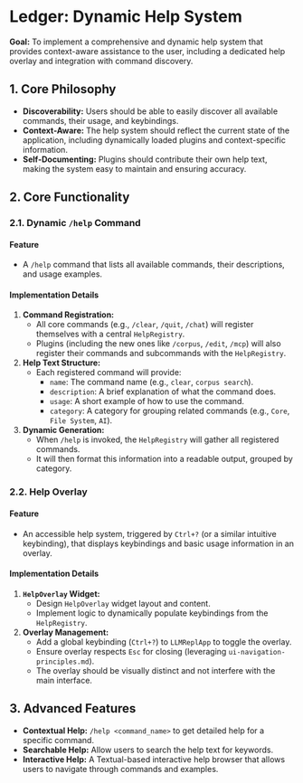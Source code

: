 
# Ledger: Dynamic Help System

**Goal:** To implement a comprehensive and dynamic help system that provides context-aware assistance to the user, including a dedicated help overlay and integration with command discovery.

## 1. Core Philosophy

- **Discoverability:** Users should be able to easily discover all available commands, their usage, and keybindings.
- **Context-Aware:** The help system should reflect the current state of the application, including dynamically loaded plugins and context-specific information.
- **Self-Documenting:** Plugins should contribute their own help text, making the system easy to maintain and ensuring accuracy.

## 2. Core Functionality

### 2.1. Dynamic `/help` Command

#### Feature

- A `/help` command that lists all available commands, their descriptions, and usage examples.

#### Implementation Details

1.  **Command Registration:**
    -   All core commands (e.g., `/clear`, `/quit`, `/chat`) will register themselves with a central `HelpRegistry`.
    -   Plugins (including the new ones like `/corpus`, `/edit`, `/mcp`) will also register their commands and subcommands with the `HelpRegistry`.
2.  **Help Text Structure:**
    -   Each registered command will provide:
        -   `name`: The command name (e.g., `clear`, `corpus search`).
        -   `description`: A brief explanation of what the command does.
        -   `usage`: A short example of how to use the command.
        -   `category`: A category for grouping related commands (e.g., `Core`, `File System`, `AI`).
3.  **Dynamic Generation:**
    -   When `/help` is invoked, the `HelpRegistry` will gather all registered commands.
    -   It will then format this information into a readable output, grouped by category.

### 2.2. Help Overlay

#### Feature

- An accessible help system, triggered by `Ctrl+?` (or a similar intuitive keybinding), that displays keybindings and basic usage information in an overlay.

#### Implementation Details

1.  **`HelpOverlay` Widget:**
    -   Design `HelpOverlay` widget layout and content.
    -   Implement logic to dynamically populate keybindings from the `HelpRegistry`.
2.  **Overlay Management:**
    -   Add a global keybinding (`Ctrl+?`) to `LLMReplApp` to toggle the overlay.
    -   Ensure overlay respects `Esc` for closing (leveraging `ui-navigation-principles.md`).
    -   The overlay should be visually distinct and not interfere with the main interface.

## 3. Advanced Features

-   **Contextual Help:** `/help <command_name>` to get detailed help for a specific command.
-   **Searchable Help:** Allow users to search the help text for keywords.
-   **Interactive Help:** A Textual-based interactive help browser that allows users to navigate through commands and examples.
